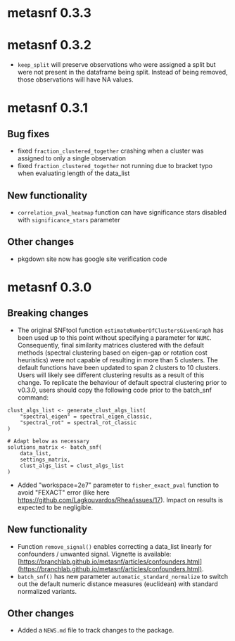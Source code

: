 # metasnf 0.3.3

# metasnf 0.3.2

* `keep_split` will preserve observations who were assigned a split but were not present in the dataframe being split. Instead of being removed, those observations will have NA values.

# metasnf 0.3.1

## Bug fixes

* fixed `fraction_clustered_together` crashing when a cluster was assigned to only a single observation
* fixed `fraction_clustered_together` not running due to bracket typo when evaluating length of the data_list

## New functionality

* `correlation_pval_heatmap` function can have significance stars disabled with `significance_stars` parameter

## Other changes

* pkgdown site now has google site verification code


# metasnf 0.3.0

## Breaking changes

* The original SNFtool function `estimateNumberOfClustersGivenGraph` has been used up to this point without specifying a parameter for `NUMC`. Consequently, final similarity matrices clustered with the default methods (spectral clustering based on eigen-gap or rotation cost heuristics) were not capable of resulting in more than 5 clusters. The default functions have been updated to span 2 clusters to 10 clusters. Users will likely see different clustering results as a result of this change. To replicate the behaviour of default spectral clustering prior to v0.3.0, users should copy the following code prior to the batch_snf command:

```
clust_algs_list <- generate_clust_algs_list(
    "spectral_eigen" = spectral_eigen_classic,
    "spectral_rot" = spectral_rot_classic
)

# Adapt below as necessary
solutions_matrix <- batch_snf(
    data_list,
    settings_matrix,
    clust_algs_list = clust_algs_list
)
```

* Added "workspace=2e7" parameter to `fisher_exact_pval` function to avoid "FEXACT" error (like here https://github.com/Lagkouvardos/Rhea/issues/17). Impact on results is expected to be negligible.

## New functionality

* Function `remove_signal()` enables correcting a data_list linearly for confounders / unwanted signal. Vignette is available: [https://branchlab.github.io/metasnf/articles/confounders.html](https://branchlab.github.io/metasnf/articles/confounders.html).
* `batch_snf()` has new parameter `automatic_standard_normalize` to switch out the default numeric distance measures (euclidean) with standard normalized variants.

## Other changes

* Added a `NEWS.md` file to track changes to the package.

